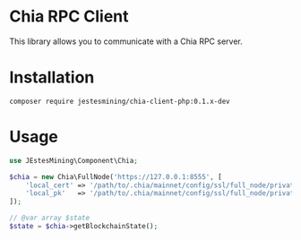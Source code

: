 Chia RPC Client
===============

This library allows you to communicate with a Chia RPC server.

# Installation

`composer require jestesmining/chia-client-php:0.1.x-dev`


# Usage

```php
use JEstesMining\Component\Chia;

$chia = new Chia\FullNode('https://127.0.0.1:8555', [
    'local_cert' => '/path/to/.chia/mainnet/config/ssl/full_node/private_full_node.crt',
    'local_pk'   => '/path/to/.chia/mainnet/config/ssl/full_node/private_full_node.key',
]);

// @var array $state
$state = $chia->getBlockchainState();
```

